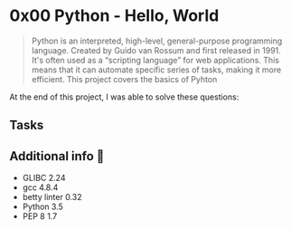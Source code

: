 # 0x00 Python - Hello, World

> Python is an interpreted, high-level, general-purpose programming language. Created by Guido van Rossum and first released in 1991. It's often used as a “scripting language” for web applications. This means that it can automate specific series of tasks, making it more efficient. This project covers the basics of Pyhton

At the end of this project, I was able to solve these questions:

## Tasks

## Additional info :construction:

- GLIBC 2.24
- gcc 4.8.4
- betty linter 0.32
- Python 3.5
- PEP 8 1.7
